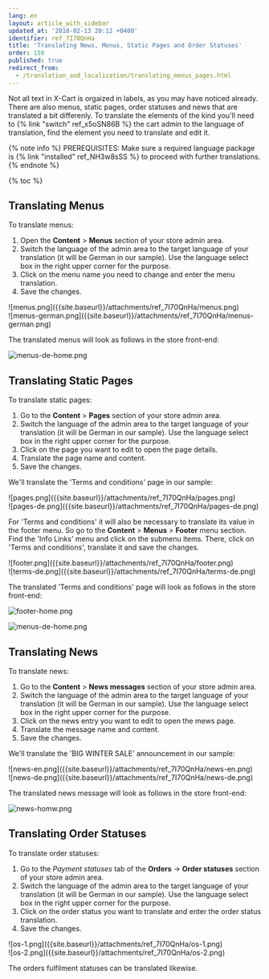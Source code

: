 ```yaml
---
lang: en
layout: article_with_sidebar
updated_at: '2018-02-13 20:12 +0400'
identifier: ref_7I70QnHa
title: 'Translating News, Menus, Static Pages and Order Statuses'
order: 150
published: true
redirect_from:
  - /translation_and_localization/translating_menus_pages.html
---
```

Not all text in X-Cart is orgaized in labels, as you may have noticed already.  There are also menus, static pages, order statuses and news that are translated a bit differenly. To translate the elements of the kind you'll need to {% link "switch" ref_x5oSN86B %} the cart admin to the language of translation, find the element you need to translate and edit it. 

{% note info %}
PREREQUISITES: Make sure a required language package is {% link "installed" ref_NH3w8sSS %} to proceed with further translations.
{% endnote %}

{% toc %}

## Translating Menus

To translate menus:
1. Open the **Content** > **Menus** section of your store admin area. 
2. Switch the language of the admin area to the target language of your translation (it will be German in our sample). Use the language select box in the right upper corner for the purpose.
3. Click on the menu name you need to change and enter the menu translation. 
4. Save the changes.

<div class="ui stackable two column grid">
  <div class="column" markdown="span">![menus.png]({{site.baseurl}}/attachments/ref_7I70QnHa/menus.png)
</div>
  <div class="column" markdown="span">![menus-german.png]({{site.baseurl}}/attachments/ref_7I70QnHa/menus-german.png)
</div>
</div>

The translated menus will look as follows in the store front-end:

![menus-de-home.png]({{site.baseurl}}/attachments/ref_7I70QnHa/menus-de-home.png)

## Translating Static Pages

To translate static pages:
1. Go to the **Content** > **Pages** section of your store admin area.
2. Switch the language of the admin area to the target language of your translation (it will be German in our sample). Use the language select box in the right upper corner for the purpose.
3. Click on the page you want to edit to open the page details. 
4. Translate the page name and content. 
5. Save the changes. 

We'll translate the 'Terms and conditions' page in our sample:

<div class="ui stackable two column grid">
  <div class="column" markdown="span">![pages.png]({{site.baseurl}}/attachments/ref_7I70QnHa/pages.png)
</div>
  <div class="column" markdown="span">![pages-de.png]({{site.baseurl}}/attachments/ref_7I70QnHa/pages-de.png)</div>
</div>

For 'Terms and conditions' it will also be necessary to translate its value in the footer menu. So go to the **Content** > **Menus** > **Footer** menu section. Find the 'Info Links' menu and click on the submenu items. There, click on 'Terms and conditions', translate it and save the changes.

<div class="ui stackable two column grid">
  <div class="column" markdown="span">![footer.png]({{site.baseurl}}/attachments/ref_7I70QnHa/footer.png)
</div>
  <div class="column" markdown="span">![terms-de.png]({{site.baseurl}}/attachments/ref_7I70QnHa/terms-de.png)
</div>
</div>

The translated 'Terms and conditions' page will look as follows in the store front-end:

![footer-home.png]({{site.baseurl}}/attachments/ref_7I70QnHa/footer-home.png)

![menus-de-home.png]({{site.baseurl}}/attachments/ref_7I70QnHa/menus-de-home.png)

## Translating News

To translate news:
1. Go to the **Content** > **News messages** section of your store admin area.
2. Switch the language of the admin area to the target language of your translation (it will be German in our sample). Use the language select box in the right upper corner for the purpose. 
3. Click on the news entry you want to edit to open the mews page.
4. Translate the message name and content.
5. Save the changes. 

We'll translate the 'BIG WINTER SALE' announcement in our sample:

<div class="ui stackable two column grid">
  <div class="column" markdown="span">![news-en.png]({{site.baseurl}}/attachments/ref_7I70QnHa/news-en.png)
</div>
  <div class="column" markdown="span">![news-de.png]({{site.baseurl}}/attachments/ref_7I70QnHa/news-de.png)
</div>
</div>

The translated news message will look as follows in the store front-end:

![news-homw.png]({{site.baseurl}}/attachments/ref_7I70QnHa/news-homw.png)

## Translating Order Statuses

To translate order statuses:
1. Go to the _Payment statuses_ tab of the **Orders** -> **Order statuses** section of your store admin area.
2. Switch the language of the admin area to the target language of your translation (it will be German in our sample). Use the language select box in the right upper corner for the purpose.
3. Click on the order status you want to translate and enter the order status translation.
4. Save the changes.

<div class="ui stackable two column grid">
  <div class="column" markdown="span">![os-1.png]({{site.baseurl}}/attachments/ref_7I70QnHa/os-1.png)
</div>
  <div class="column" markdown="span">![os-2.png]({{site.baseurl}}/attachments/ref_7I70QnHa/os-2.png)
</div>
</div>

The orders fulfilment statuses can be translated likewise.
